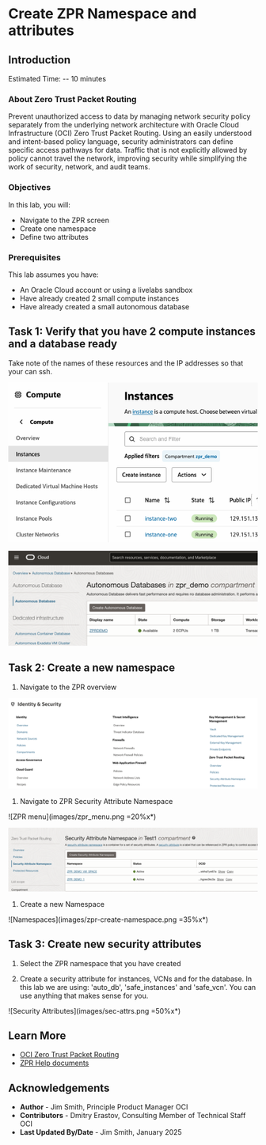 # Create ZPR Namespace and attributes

## Introduction

Estimated Time: -- 10 minutes

### About Zero Trust Packet Routing

Prevent unauthorized access to data by managing network security policy separately from the underlying network architecture with Oracle Cloud Infrastructure (OCI) Zero Trust Packet Routing. Using an easily understood and intent-based policy language, security administrators can define specific access pathways for data. Traffic that is not explicitly allowed by policy cannot travel the network, improving security while simplifying the work of security, network, and audit teams.

### Objectives

In this lab, you will:

* Navigate to the ZPR screen
* Create one namespace
* Define two attributes

### Prerequisites

This lab assumes you have:

* An Oracle Cloud account or using a livelabs sandbox
* Have already created 2 small compute instances
* Have already created a small autonomous database

## Task 1: Verify that you have 2 compute instances and a database ready

Take note of the names of these resources and the IP addresses so that your can ssh.

![Instances](images/instances.png)

![Databases](images/autodb.png)

## Task 2: Create a new namespace

1. Navigate to the ZPR overview

 ![OCI Security Menu](images/zpr-overview.png)

1. Navigate to ZPR Security Attribute Namespace

  ![ZPR menu](images/zpr_menu.png =20%x*)

  ![Create a new name space](images/zpr-attribute-namespace.png)

1. Create a new Namespace

  ![Namespaces](images/zpr-create-namespace.png =35%x*)

## Task 3: Create new security attributes

1. Select the ZPR namespace that you have created

1. Create a security attribute for instances, VCNs and for the database. In this lab we are using: 'auto_db', 'safe_instances' and 'safe_vcn'. You can use anything that makes sense for you.

  ![Security Attributes](images/sec-attrs.png =50%x*)

## Learn More

* [OCI Zero Trust Packet Routing](https://www.oracle.com/security/cloud-security/zero-trust-packet-routing/)
* [ZPR Help documents](https://docs.oracle.com/en-us/iaas/Content/zero-trust-packet-routing/overview.htm)

## Acknowledgements

* **Author** - Jim Smith, Principle Product Manager OCI
* **Contributors** - Dmitry Erastov, Consulting Member of Technical Staff OCI
* **Last Updated By/Date** - Jim Smith, January 2025
